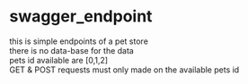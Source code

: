 # swagger_endpoint
this is simple endpoints of a pet store                  
there is no data-base for the data      
pets id available are [0,1,2]       
GET & POST requests must only made on the available pets id     
